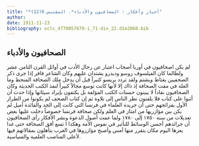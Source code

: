 ```yaml
---
title: "*أخبار وأفكار : الصحافيون والأدباء*. المقتبس 6(12)"
author: 
date: 1911-11-23
bibliography: oclc_4770057679-i_71-div_22.d1e2860.bib
---
```




##  الصحافيون والأدباء 


 لم يكن اصحافيون في أوربا أصحاب اعتبار عن رجال الأدب في أوائل القرن الثامن  عشر  ولطالما كان الفيلسوف  روسو  وديدرو يشتدان عليهم وكان الشاعر   فافر إذا جرى ذكر الصحفيين يغتاظ ويشتم ولقد تردد بريسو كثيراً قبل أن يدخل ملك الصحافة المنحط وما العلة في مقت الصحافة إذ ذاك إلا لأنها كانت توسع مجالاً كبيراً لنفذ الكتب الحديثة وكان الصحافيون نقاداً لا يبينون حسنات الكتب المؤلفة بل يكتفون بإيراد سيئاتها وإذا حدث أن أثنوا على كتاب فلا يلفتون نظر الناس إلى تلاوة ثم إن كتاب الصحف لم يكونوا من الطراز الأول بقرائحهم حتى أن جريدة العلماء في فرنسا التي كانت إلى الجد والفائدة أميل لم يكن بين مؤازريها من امتاز في العلم ولكن صحافة فرنسا خصوصاً دخلت عليها بعض تعديلات من سنة  ١٧٥٠  إلى  ١٧٨٠  ولما عمت أصول الدعوة ونشر الأفكار رأى الصحافيون أن جرائدهم أحسن الوسائط للتأثير في نفوس الأمة وهكذا ا  تسع  أفق الصحافة حتى غدا يعزها اليوم مكان يتقرر منها أمس وأصبح مؤازروها في الغرب يتأهلون بمقالاتهم فيها لأعلى المناصب العلمية والسياسية. 
